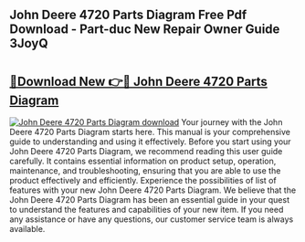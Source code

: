 ## John Deere 4720 Parts Diagram Free Pdf Download - Part-duc New Repair Owner Guide 3JoyQ

# <h2><a href="http://dfk88a3.blite.top/?on=John+Deere+4720+Parts+Diagram">🔗Download New 👉🔴 John Deere 4720 Parts Diagram</a></h2>

[![John Deere 4720 Parts Diagram download](https://i.imgur.com/lujVjoI.png)](http://dfk88a3.blite.top/?on=John+Deere+4720+Parts+Diagram)
Your journey with the John Deere 4720 Parts Diagram starts here. This manual is your comprehensive guide to understanding and using it effectively. Before you start using your John Deere 4720 Parts Diagram, we recommend reading this user guide carefully. It contains essential information on product setup, operation, maintenance, and troubleshooting, ensuring that you are able to use the product effectively and efficiently. Experience the possibilities of list of features with your new John Deere 4720 Parts Diagram. We believe that the John Deere 4720 Parts Diagram has been an essential guide in your quest to understand the features and capabilities of your new item. If you need any assistance or have any questions, our customer service team is always available.
